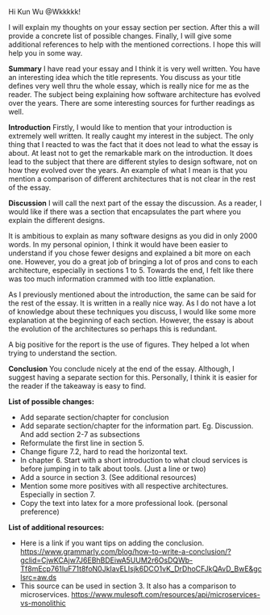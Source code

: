 Hi Kun Wu @Wkkkkk!

I will explain my thoughts on your essay section per section. After this a will provide a concrete list of possible changes. Finally, I will give some additional references to help with the mentioned corrections. I hope this will help you in some way.

**Summary**
I have read your essay and I think it is very well written. You have an interesting idea which the title represents. You discuss as your title defines very well thru the whole essay, which is really nice for me as the reader. The subject being explaining how software architecture has evolved over the years. There are some interesting sources for further readings as well. 

**Introduction**
Firstly, I would like to mention that your introduction is extremely well written. It really caught my interest in the subject. The only thing that I reacted to was the fact that it does not lead to what the essay is about. At least not to get the remarkable mark on the introduction. It does lead to the subject that there are different styles to design software, not on how they evolved over the years. An example of what I mean is that you mention a comparison of different architectures that is not clear in the rest of the essay.

**Discussion** 
I will call the next part of the essay the discussion. As a reader, I would like if there was a section that encapsulates the part where you explain the different designs. 

It is ambitious to explain as many software designs as you did in only 2000 words. In my personal opinion, I think it would have been easier to understand if you chose fewer designs and explained a bit more on each one. However, you do a great job of bringing a lot of pros and cons to each architecture, especially in sections 1 to 5. Towards the end, I felt like there was too much information crammed with too little explanation. 

As I  previously mentioned about the introduction, the same can be said for the rest of the essay. It is written in a really nice way. As I do not have a lot of knowledge about these techniques you discuss, I would like some more explanation at the beginning of each section. However, the essay is about the evolution of the architectures so perhaps this is redundant. 

A big positive for the report is the use of figures. They helped a lot when trying to understand the section.

**Conclusion**
You conclude nicely at the end of the essay. Although, I suggest having a separate section for this. Personally, I think it is easier for the reader if the takeaway is easy to find. 

**List of possible changes:**
* Add separate section/chapter for conclusion
* Add separate section/chapter for the information part. Eg. Discussion. And add section 2-7 as subsections
* Reformulate the first line in section 5.
* Change figure 7.2, hard to read the horizontal text. 
* In chapter 6. Start with a short introduction to what cloud services is before jumping in to talk about tools. (Just a line or two)
* Add a source in section 3. (See additional resources)
* Mention some more positives with all respective architectures. Especially in section 7.
* Copy the text into latex for a more professional look. (personal preference)

**List of additional resources:**
* Here is a link if you want tips on adding the conclusion. https://www.grammarly.com/blog/how-to-write-a-conclusion/?gclid=CjwKCAjw7J6EBhBDEiwA5UUM2r6OsDQWb-Tf8mEcp761IuF71t8foN0JkIavELIsjk6DCO1vK_DrDhoCFJkQAvD_BwE&gclsrc=aw.ds
* This source can be used in section 3. It also has a comparison to microservices. https://www.mulesoft.com/resources/api/microservices-vs-monolithic
